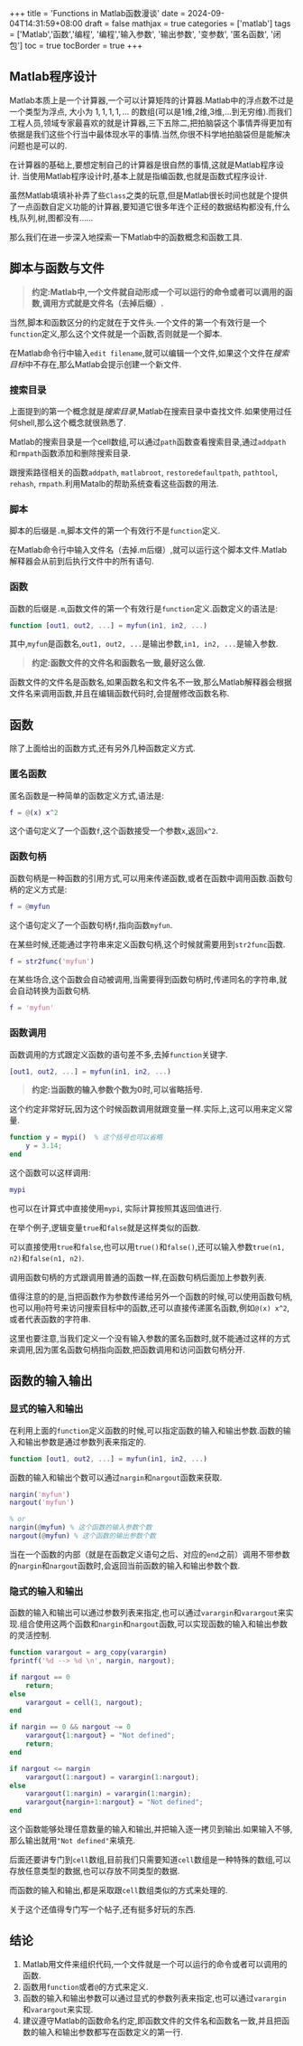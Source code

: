 +++
title = 'Functions in Matlab函数漫谈'
date = 2024-09-04T14:31:59+08:00
draft = false
mathjax = true
categories = ['matlab']
tags = ['Matlab','函数','编程', '编程','输入参数', '输出参数', '变参数', '匿名函数', '闭包']
toc = true
tocBorder = true
+++


## Matlab程序设计

Matlab本质上是一个计算器,一个可以计算矩阵的计算器.Matlab中的浮点数不过是一个类型为浮点, 大小为 $1,1,1,1,\ldots$ 的数组(可以是1维,2维,3维,...到无穷维).而我们工程人员,领域专家最喜欢的就是计算器,三下五除二,把拍脑袋这个事情弄得更加有依据是我们这些个行当中最体现水平的事情.当然,你很不科学地拍脑袋但是能解决问题也是可以的.

在计算器的基础上,要想定制自己的计算器是很自然的事情,这就是Matlab程序设计. 当使用Matlab程序设计时,基本上就是指编函数,也就是函数式程序设计.

虽然Matlab填填补补弄了些`Class`之类的玩意,但是Matlab很长时间也就是个提供了一点函数自定义功能的计算器,要知道它很多年连个正经的数据结构都没有,什么栈,队列,树,图都没有......

那么我们在进一步深入地探索一下Matlab中的函数概念和函数工具.



## 脚本与函数与文件


> **约定:Matlab中,一个文件就自动形成一个可以运行的命令或者可以调用的函数,调用方式就是文件名（去掉后缀）.**

当然,脚本和函数区分的约定就在于文件头.一个文件的第一个有效行是一个`function`定义,那么这个文件就是一个函数,否则就是一个脚本.

在Matlab命令行中输入`edit filename`,就可以编辑一个文件,如果这个文件在*搜索目标*中不存在,那么Matlab会提示创建一个新文件.

### 搜索目录

上面提到的第一个概念就是*搜索目录*,Matlab在搜索目录中查找文件.如果使用过任何shell,那么这个概念就很熟悉了.

Matlab的搜索目录是一个cell数组,可以通过`path`函数查看搜索目录,通过`addpath`和`rmpath`函数添加和删除搜索目录.

跟搜索路径相关的函数`addpath`, `matlabroot`, `restoredefaultpath`, `pathtool`, `rehash`, `rmpath`.利用Matalb的帮助系统查看这些函数的用法.

### 脚本
脚本的后缀是`.m`,脚本文件的第一个有效行不是`function`定义.

在Matlab命令行中输入文件名（去掉.m后缀）,就可以运行这个脚本文件.Matlab解释器会从前到后执行文件中的所有语句.


### 函数

函数的后缀是`.m`,函数文件的第一个有效行是`function`定义.函数定义的语法是:

```matlab
function [out1, out2, ...] = myfun(in1, in2, ...)
```

其中,`myfun`是函数名,`out1, out2, ...`是输出参数,`in1, in2, ...`是输入参数.

> **约定:函数文件的文件名和函数名一致,最好这么做.**

函数文件的文件名是函数名,如果函数名和文件名不一致,那么Matlab解释器会根据文件名来调用函数,并且在编辑函数代码时,会提醒修改函数名称.

## 函数

除了上面给出的函数方式,还有另外几种函数定义方式.

### 匿名函数

匿名函数是一种简单的函数定义方式,语法是:

```matlab
f = @(x) x^2
```

这个语句定义了一个函数`f`,这个函数接受一个参数`x`,返回`x^2`.

### 函数句柄

函数句柄是一种函数的引用方式,可以用来传递函数,或者在函数中调用函数.函数句柄的定义方式是:

```matlab
f = @myfun
```

这个语句定义了一个函数句柄`f`,指向函数`myfun`.

在某些时候,还能通过字符串来定义函数句柄,这个时候就需要用到`str2func`函数.

```matlab
f = str2func('myfun')
```

在某些场合,这个函数会自动被调用,当需要得到函数句柄时,传递同名的字符串,就会自动转换为函数句柄.

```matlab
f = 'myfun'
```

### 函数调用

函数调用的方式跟定义函数的语句差不多,去掉`function`关键字.

```matlab
[out1, out2, ...] = myfun(in1, in2, ...)
```
> **约定:当函数的输入参数个数为0时,可以省略括号.**

这个约定非常好玩,因为这个时候函数调用就跟变量一样.实际上,这可以用来定义常量.

```matlab
function y = mypi()  % 这个括号也可以省略
    y = 3.14;
end
```

这个函数可以这样调用:

```matlab
mypi
```

也可以在计算式中直接使用`mypi`, 实际计算按照其返回值进行.

在举个例子,逻辑变量`true`和`false`就是这样类似的函数.

可以直接使用`true`和`false`,也可以用`true()`和`false()`,还可以输入参数`true(n1, n2)`和`false(n1, n2)`.

调用函数句柄的方式跟调用普通的函数一样,在函数句柄后面加上参数列表.

值得注意的的是,当把函数作为参数传递给另外一个函数的时候,可以使用函数句柄,也可以用`@`符号来访问搜索目标中的函数,还可以直接传递匿名函数,例如`@(x) x^2`,或者代表函数的字符串.

这里也要注意,当我们定义一个没有输入参数的匿名函数时,就不能通过这样的方式来调用,因为匿名函数句柄指向函数,把函数调用和访问函数句柄分开.

## 函数的输入输出

### 显式的输入和输出

在利用上面的`function`定义函数的时候,可以指定函数的输入和输出参数.函数的输入和输出参数是通过参数列表来指定的.

```matlab
function [out1, out2, ...] = myfun(in1, in2, ...)
```
函数的输入和输出个数可以通过`nargin`和`nargout`函数来获取.

```matlab
nargin('myfun')
nargout('myfun')

% or
nargin(@myfun) % 这个函数的输入参数个数
nargout(@myfun) % 这个函数的输出参数个数
```

当在一个函数的内部（就是在函数定义语句之后、对应的`end`之前）调用不带参数的`nargin`和`nargout`函数时,会返回当前函数的输入和输出参数个数.

### 隐式的输入和输出

函数的输入和输出可以通过参数列表来指定,也可以通过`varargin`和`varargout`来实现.组合使用这两个函数和`nargin`和`nargout`函数,可以实现函数的输入和输出参数的灵活控制.

```matlab
function varargout = arg_copy(varargin)
fprintf('%d --> %d \n', nargin, nargout);

if nargout == 0
    return;
else
    varargout = cell(1, nargout);
end

if nargin == 0 && nargout ~= 0
    varargout{1:nargout} = "Not defined";
    return;
end

if nargout <= nargin
    varargout(1:nargout) = varargin(1:nargout);
else
    varargout(1:nargin) = varargin(1:nargin);
    varargout{nargin+1:nargout} = "Not defined";
end
```

这个函数能够处理任意数量的输入和输出,并把输入逐一拷贝到输出.如果输入不够,那么输出就用`"Not defined"`来填充.

后面还要讲专门到`cell`数组,目前我们只需要知道`cell`数组是一种特殊的数组,可以存放任意类型的数据,也可以存放不同类型的数据.

而函数的输入和输出,都是采取跟`cell`数组类似的方式来处理的.

关于这个还值得专门写一个帖子,还有挺多好玩的东西.

## 结论


1. Matlab用文件来组织代码,一个文件就是一个可以运行的命令或者可以调用的函数.
2. 函数用`function`或者`@`的方式来定义.
3. 函数的输入和输出参数可以通过显式的参数列表来指定,也可以通过`varargin`和`varargout`来实现.
4. 建议遵守Matlab的函数命名约定,即函数文件的文件名和函数名一致,并且把函数的输入和输出参数都写在函数定义的第一行.






